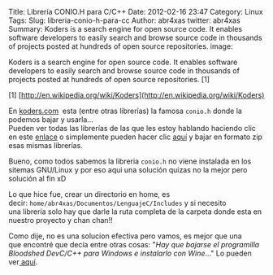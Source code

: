 Title: Librería CONIO.H para C/C++
Date: 2012-02-16 23:47
Category: Linux
Tags: 
Slug: libreria-conio-h-para-cc
Author: abr4xas
twitter: abr4xas
Summary: Koders is a search engine for open source code. It enables software
developers to easily search and browse source code in thousands of
projects posted at hundreds of open source repositories.
image: 


Koders is a search engine for open source code. It enables software
developers to easily search and browse source code in thousands of
projects posted at hundreds of open source repositories. [1]

[1] [http://en.wikipedia.org/wiki/Koders](http://en.wikipedia.org/wiki/Koders)


En [koders.com](http://www.koders.com/ "http://www.koders.com/")  esta
(entre otras librerías) la famosa `conio.h` donde la podemos bajar y
usarla...  
Pueden ver todas las librerías de las que les estoy hablando haciendo
clic en este
[enlace](http://www.koders.com/c/fid4A76B4D0B8E5C7D9F37E06D4162D9C3ACFC46F10.aspx "Ver Librerias") o
simplemente pueden hacer
clic [aquí](abr4xas.org/descargas/includes.zip "Bajar librerías necesarias") y
bajar en formato zip esas mismas librerías.

Bueno, como todos sabemos la libreria `conio.h` no viene instalada en
los sitemas GNU/Linux y por eso aqui una solución quizas no la mejor
pero solución al fin xD

Lo que hice fue, crear un directorio en home, es
decir: `home/abr4xas/Documentos/LenguajeC/Includes` y si necesito
una librería solo hay que darle la ruta completa de la carpeta donde
esta en nuestro proyecto y chan chan!!

Como dije, no es una solucion efectiva pero vamos, es mejor que una
que encontré que decía entre otras cosas: "*Hay que bajarse el
programilla Bloodshed DevC/C++ para Windows e instalarlo con Wine*..."
Lo pueden
ver[ aquí](http://www.ubuntu-es.org/node/106572 "Librería CONIO.H (borland C) en linux por fin! (solución para todos los que tengan problemas)").
